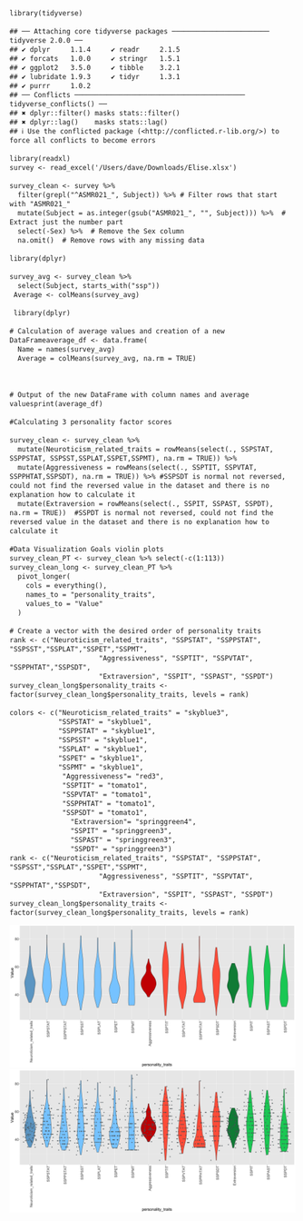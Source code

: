     library(tidyverse)

    ## ── Attaching core tidyverse packages ──────────────────────── tidyverse 2.0.0 ──
    ## ✔ dplyr     1.1.4     ✔ readr     2.1.5
    ## ✔ forcats   1.0.0     ✔ stringr   1.5.1
    ## ✔ ggplot2   3.5.0     ✔ tibble    3.2.1
    ## ✔ lubridate 1.9.3     ✔ tidyr     1.3.1
    ## ✔ purrr     1.0.2     
    ## ── Conflicts ────────────────────────────────────────── tidyverse_conflicts() ──
    ## ✖ dplyr::filter() masks stats::filter()
    ## ✖ dplyr::lag()    masks stats::lag()
    ## ℹ Use the conflicted package (<http://conflicted.r-lib.org/>) to force all conflicts to become errors

    library(readxl)
    survey <- read_excel('/Users/dave/Downloads/Elise.xlsx')

    survey_clean <- survey %>% 
      filter(grepl("^ASMR021_", Subject)) %>% # Filter rows that start with "ASMR021_"
      mutate(Subject = as.integer(gsub("ASMR021_", "", Subject))) %>%  # Extract just the number part
      select(-Sex) %>%  # Remove the Sex column
      na.omit()  # Remove rows with any missing data

    library(dplyr)

    survey_avg <- survey_clean %>%
      select(Subject, starts_with("ssp")) 
     Average <- colMeans(survey_avg)
     
     library(dplyr)

    # Calculation of average values and creation of a new DataFrameaverage_df <- data.frame(
      Name = names(survey_avg)
      Average = colMeans(survey_avg, na.rm = TRUE)



    # Output of the new DataFrame with column names and average valuesprint(average_df)

    #Calculating 3 personality factor scores 

    survey_clean <- survey_clean %>% 
      mutate(Neuroticism_related_traits = rowMeans(select(., SSPSTAT, SSPPSTAT, SSPSST,SSPLAT,SSPET,SSPMT), na.rm = TRUE)) %>%
      mutate(Aggressiveness = rowMeans(select(., SSPTIT, SSPVTAT, SSPPHTAT,SSPSDT), na.rm = TRUE)) %>% #SSPSDT is normal not reversed, could not find the reversed value in the dataset and there is no explanation how to calculate it
      mutate(Extraversion = rowMeans(select(., SSPIT, SSPAST, SSPDT), na.rm = TRUE))  #SSPDT is normal not reversed, could not find the reversed value in the dataset and there is no explanation how to calculate it

    #Data Visualization Goals violin plots
    survey_clean_PT <- survey_clean %>% select(-c(1:113))
    survey_clean_long <- survey_clean_PT %>% 
      pivot_longer(
        cols = everything(), 
        names_to = "personality_traits", 
        values_to = "Value"
      )

    # Create a vector with the desired order of personality traits
    rank <- c("Neuroticism_related_traits", "SSPSTAT", "SSPPSTAT", "SSPSST","SSPLAT","SSPET","SSPMT", 
                          "Aggressiveness", "SSPTIT", "SSPVTAT", "SSPPHTAT","SSPSDT", 
                          "Extraversion", "SSPIT", "SSPAST", "SSPDT")
    survey_clean_long$personality_traits <- factor(survey_clean_long$personality_traits, levels = rank)

    colors <- c("Neuroticism_related_traits" = "skyblue3", 
                "SSPSTAT" = "skyblue1", 
                "SSPPSTAT" = "skyblue1", 
                "SSPSST" = "skyblue1",
                "SSPLAT" = "skyblue1",
                "SSPET" = "skyblue1",
                "SSPMT" = "skyblue1",
                 "Aggressiveness"= "red3",
                 "SSPTIT" = "tomato1", 
                 "SSPVTAT" = "tomato1", 
                 "SSPPHTAT" = "tomato1",
                 "SSPSDT" = "tomato1", 
                   "Extraversion"= "springgreen4", 
                   "SSPIT" = "springgreen3", 
                   "SSPAST" = "springgreen3", 
                   "SSPDT" = "springgreen3")
    rank <- c("Neuroticism_related_traits", "SSPSTAT", "SSPPSTAT", "SSPSST","SSPLAT","SSPET","SSPMT", 
                          "Aggressiveness", "SSPTIT", "SSPVTAT", "SSPPHTAT","SSPSDT", 
                          "Extraversion", "SSPIT", "SSPAST", "SSPDT")
    survey_clean_long$personality_traits <- factor(survey_clean_long$personality_traits, levels = rank)

![](Davidprntz_files/figure-markdown_strict/unnamed-chunk-7-1.png)![](Davidprntz_files/figure-markdown_strict/unnamed-chunk-7-2.png)
